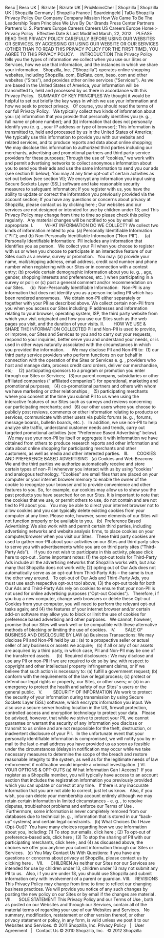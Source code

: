 Beso | Beso UK |  Bizrate | Bizrate UK | PrixMoinsCher | Shopzilla | Shopzilla UK | Shopzilla Germany | Shopzilla France | Spardeingeld | TaDa Shopzilla Privacy Policy Our Company Company Mission How We Came To Be The Leadership Team Principles We Live By Our Brands Press Center Partners Partners U. S. Partners Europe Careers Careers US Careers Europe Home > Privacy Policy   Effective Date & Last Modified March, 22, 2012.   PLEASE READ THIS PRIVACY POLICY CAREFULLY BEFORE USING OUR WEBSITES OR SERVICES. BY ACCESSING OR USING OUR WEBSITE OR OUR SERVICES (OTHER THAN TO READ THIS PRIVACY POLICY FOR THE FIRST TIME), YOU AGREE TO THIS PRIVACY POLICY.     INTRODUCTION This Privacy Policy tells you the types of information we collect when you use our Sites or Services, how we use that information, and the instances in which we share your information.   Shopzilla, Inc. ("Shopzilla") operates online shopping websites, including Shopzilla. com, BizRate. com, beso. com and other websites (“Sites”), and provides other online services ("Services"). As we are based in the United States of America, your information will be transmitted to, held and processed by us there in accordance with this Privacy Policy.   SUMMARY OF KEY PRINCIPLES We thought it would be helpful to set out briefly the key ways in which we use your information and how we seek to protect privacy.   Of course, you should read the terms of our full Privacy Policy.   We typically collect two kinds of information about you: (a) information that you provide that personally identifies you (e. g. , full name or phone number); and (b) information that does not personally identify you (e. g. , your IP address or type of browser); This information is transmitted to, held and processed by us in the United States of America; We typically use this information to provide you with our website and related services, and to produce reports and data about online shopping; We may disclose this information to authorized third parties including our merchants, advertising and promotional partners and third party service providers for these purposes; Through the use of “cookies,” we work with and permit advertising networks to collect anonymous information about you to send you their ads and use the same information to send you our ads (see section III below); You may at any time opt-out of certain activities as set out below (see section VI); We encrypt any information you input using Secure Sockets Layer (SSL) software and take reasonable security measures to safeguard information; If you register with us, you have the ability to update or correct the information you previously provided via the account section; If you have any questions or concerns about privacy at Shopzilla, please contact us by clicking here ; Our websites and our services are not designed or intended for use by children under 13; and This Privacy Policy may change from time to time so please check this policy regularly.   Any material changes will be notified to you by email as appropriate. I.          WHAT INFORMATION DO WE COLLECT? We collect two kinds of information related to you: (a) Personally Identifiable Information (“PII”); and (b) Non-Personally Identifiable Information (“Non-PII”).     (a) Personally Identifiable Information:  PII includes any information that identifies you as person.   We collect your PII when you choose to register with us or when you choose to participate in an interactive feature of our Sites such as a review, survey or promotion.   You may: (a) provide your name, mail/shipping address, email address, credit card number and phone number when registering with our Sites or in connection with a contest entry; (b) provide certain demographic information about you (e. g. , age, gender, shopping interests and preferences, etc. ) when participating in a survey or poll; or (c) post a general comment and/or recommendation on our Sites.     (b)  Non-Personally Identifiable Information:   Non-PII is any information that does not identify you as a person including PII which has been rendered anonymous.   We obtain non-PII either separately or together with your PII as described above. We collect certain non-PII from you when you access our Sites including IP addresses and information relating to your browser, operating system, ISP, the third party website from which your visit originated and how you use our Sites such as the web pages you visit, and the duration of your visits. II.        HOW WE USE & SHARE THE INFORMATION COLLECTED PII and Non-PII is used to provide, or improve, our Sites and Services to you and to carry out your requests, respond to your inquiries, better serve you and understand your needs, or is used in other ways naturally associated with the circumstances in which you provided the information.      We may disclose PII and Non-PII to:  (1) our third party service providers who perform functions on our behalf in connection with the operation of the Sites or Services e. g. , providers who host and manage data, process credit card orders, deliver our merchandise, etc;     (2) participating sponsors to a program or promotion you enter through our Sites or Services;   (3)our parent company, subsidiaries or other affiliated companies (“ affiliated companies”) for operational, marketing and promotional purposes;   (4) co-promotional partners and others with whom we have marketing or other relationships ;   (5) participating merchants where you consent at the time you submit PII to us when using the interactive features of our Sites such as surveys and reviews concerning our participating merchants; and   (6) our other users where you choose to publicly post reviews, comments or other information relating to products or services, communicate with other users via public forums (e. g. , forums, message boards, bulletin boards, etc. ).   In addition, we use non-PII to help analyze site traffic, understand customer needs and trends, carry out targeted promotional activities (see “Preference Based Advertising” below).   We may use your non-PII by itself or aggregate it with information we have obtained from others to produce research reports and other information and data about online shopping for participating merchants and other customers, as well as media and other interested parties.   III.       COOKIES AND PREFERENCE BASED ADVERTISING   (a) Cookies and Web Beacons: We and the third parties we authorize automatically receive and store certain types of non-PII whenever you interact with us by using "cookies" and analogous technology. "Cookies" are small files that are placed on your computer or your internet browser memory to enable the owner of the cookie to recognize your browser and to provide convenience and other features to you. So, for example, our cookies may allow us to show you the past products you have searched for on our Sites. It is important to note that the cookies that we use, or permit others to use, do not contain and are not tied to PII about you.   You may be able to direct your internet browser not to allow cookies and you can typically delete existing cookies from your computer at any time. Please note, however, some elements of our Sites will not function properly or be available to you.   (b)  Preference Based Advertising: We also work with and permit certain third parties, including advertising networks and website analysis firms, to place cookies on your computer/browser when you visit our Sites.   These third party cookies are used to gather non-PII about your activities on our Sites and third party sites to serve you with advertisements while you are on third party sites (“Third-Party Ads”).    If you do not wish to participate in this activity, please click here to opt-out . Some important notes: (1) the opt-out tools for Third-Party Ads include all the advertising networks that Shopzilla works with, but also many that Shopzilla does not work with; (2) opting out of Our Ads does not automatically serve as an opt-out from Third-Party Ads – the same is true the other way around.   To opt-out of Our Ads and Third-Party Ads, you must use each respective opt-out tool above; (3) the opt-out tools for both Our Ads and Third-Party Ads rely on cookies to ensure that your non-PII is not used for online advertising purposes (“Opt-out Cookies”).   Therefore, i f you buy a new computer, change web browsers or delete these Opt-out Cookies from your computer, you will need to perform the relevant opt-out tasks again; and (4) the features of your internet browser and/or certain add-on software may allow you to block or limit the use of cookies for preference based advertising and other purposes.   We cannot, however, promise that our Sites will work well or be compatible with these alternative methods of blocking or limiting the use of cookies.   IV.        SALE OF BUSINESS AND DISCLOSURE BY LAW (a) Business Transactions: We may disclose PII and Non-PII held by us : (a) to a prospective seller or actual seller of any business or assets we acquire;   (b) if all or any of our assets are acquired by a third party, in which case, PII and Non-PII may be one of the transferred assets.     (b)  Required disclosures : We may disclose and use any PII or non-PII if we are required to do so by law, with respect to copyright and other intellectual property infringement claims, or if we believe that such action is necessary to: (a) fulfill a government request; (b) conform with the requirements of the law or legal process; (c) protect or defend our legal rights or property, our Sites, or other users; or (d) in an emergency to protect the health and safety of our Sites' s users or the general public.   V.         SECURITY OF INFORMATION We work to protect the security of your information during transmission by using Secure Sockets Layer (SSL) software, which encrypts information you input. We also use a secure server hosting location in the US, firewall protection, controlled access and encryption technology to protect your data.   Please be advised, however, that while we strive to protect your PII, we cannot guarantee or warrant the security of any information you disclose or transmit to us online and are not responsible for the theft, destruction, or inadvertent disclosure of your PII.   In the unfortunate event that your personally identifiable information is compromised, we will notify you by e-mail to the last e-mail address you have provided us as soon as feasible under the circumstances (delays in notification may occur while we take necessary measures to determine the scope of the breach and restore reasonable integrity to the system, as well as for the legitimate needs of law enforcement if notification would impede a criminal investigation. ) VI.        YOUR OPTIONS & OPT-OUTS (a) W hat Information Can I Access?  If you register as a Shopzilla member, you will typically have access to an account section that includes the registration information you previously provided which you can update or correct at any time.   If there is any inaccurate information that you are not able to correct, just let us know.   Also, if you wish, you can delete your membership account entirely although we may retain certain information in limited circumstances – e. g. , to resolve disputes, troubleshoot problems and enforce our Terms of Use .  Furthermore, some information is never completely removed from our databases due to technical (e. g. , information that is stored in our “back-up” systems) and certain legal constraints.   (b) What Choices Do I Have (Opt-Out)?  You have many choices regarding how we use information about you, including: (1) To stop our emails, click here ; (2) To opt-out of preference-based ads, click here ; (3) To stop the sharing of PII with our participating merchants, click here ; and (4) as discussed above, the choices we offer you anytime you submit information through our Sites or Services.   (c) You May Contact Us With Questions: If you have any questions or concerns about privacy at Shopzilla, please contact us by clicking here .   VII.      CHILDREN As neither our Sites nor our Services are intended for use by children under 13, children under 13 may not submit any PII to us.   Also, i f you are under 18, you should use Shopzilla and submit information only with involvement of a parent or guardian. VIII.    REVISIONS This Privacy Policy may change from time to time to reflect our changing business practices. We will provide you notice of any such changes by posting the new policy on our Sites or by email if the changes are material .   VII.      SOLE STATEMENT This Privacy Policy and our Terms of Use , both as posted on our Websites and through our Services, contain all of the material terms of regarding your use of our Websites and Services.   No summary, modification, restatement or other version thereof, or other privacy statement or policy, in any form, is valid unless we post it to our Websites and Services. © 2011 Shopzilla, Inc. Privacy Policy   |   User Agreement   |   Contact Us © 2010 Shopzilla, Inc.   © 2012 Shopzilla